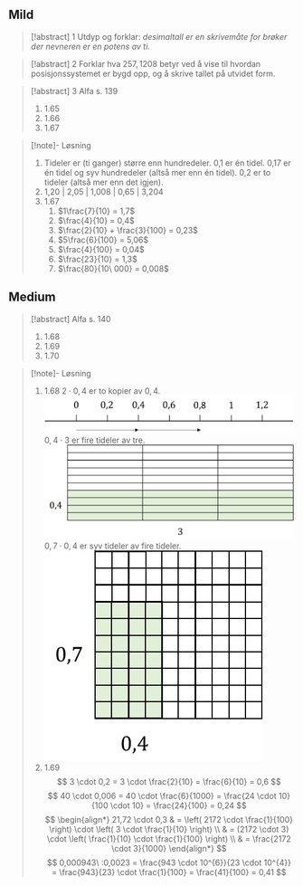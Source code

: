 

## Mild

> [!abstract] 1
> Utdyp og forklar: _desimaltall er en skrivemåte for brøker der
   nevneren er en potens av ti._

> [!abstract] 2
> Forklar hva $257,1208$ betyr ved å vise til hvordan
   posisjonssystemet er bygd opp, og å skrive tallet på utvidet form.


> [!abstract] 3
> Alfa s. 139
> 1. 1.65
> 2. 1.66
> 3. 1.67

> [!note]- Løsning 
> 1. Tideler er (ti ganger) større enn hundredeler. 0,1 er én tidel. 0,17 er én tidel og syv hundredeler (altså mer enn én tidel). 0,2 er to tideler (altså mer enn det igjen).
> 2.   1,20 \| 2,05 \| 1,008 \| 0,65 \| 3,204
> 3. 1.67
>     1. $1\frac{7}{10} = 1,7$
>     2. $\frac{4}{10} = 0,4$
>     3. $\frac{2}{10} + \frac{3}{100} = 0,23$
>     4. $5\frac{6}{100} = 5,06$
>     5. $\frac{4}{100} = 0,04$
>     6. $\frac{23}{10} = 1,3$
>     7. $\frac{80}{10\ 000} = 0,008$




## Medium


> [!abstract] Alfa s. 140
> 1. 1.68
> 2. 1.69
> 3. 1.70

> [!note]- Løsning 
> 1. 1.68
> $2 \cdot 0,4$ er to kopier av $0,4$.
> ![](https://raw.githubusercontent.com/Andremartiny/MA-173/main/img/tall/image6.png)
> $0,4 \cdot 3$ er fire tideler av tre.
> ![](https://raw.githubusercontent.com/Andremartiny/MA-173/main/img/tall/image7.png)
> $0,7 \cdot 0,4$ er syv tideler av fire tideler.
> ![](https://raw.githubusercontent.com/Andremartiny/MA-173/main/img/tall/image8.png)
> 2. 1.69
> $$
> 3 \cdot 0,2 = 3 \cdot \frac{2}{10} = \frac{6}{10} = 0,6
> $$
> $$
> 40 \cdot 0,006 = 40 \cdot \frac{6}{1000} = \frac{24 \cdot 10}{100 \cdot 10} = \frac{24}{100} = 0,24
> $$
> $$
> \begin{align*} 
> 21,72 \cdot 0,3 & = \left( 2172 \cdot \frac{1}{100} \right) \cdot \left( 3 \cdot \frac{1}{10} \right) \\ & = (2172 \cdot 3) \cdot \left( \frac{1}{10} \cdot \frac{1}{100} \right) \\ & = \frac{2172 \cdot 3}{1000}
> \end{align*} 
> $$
> $$
> 0,000943\ :0,0023 = \frac{943 \cdot 10^{6}}{23 \cdot 10^{4}} = \frac{943}{23} \cdot \frac{1}{100} = \frac{41}{100} = 0,41
> $$
> 
